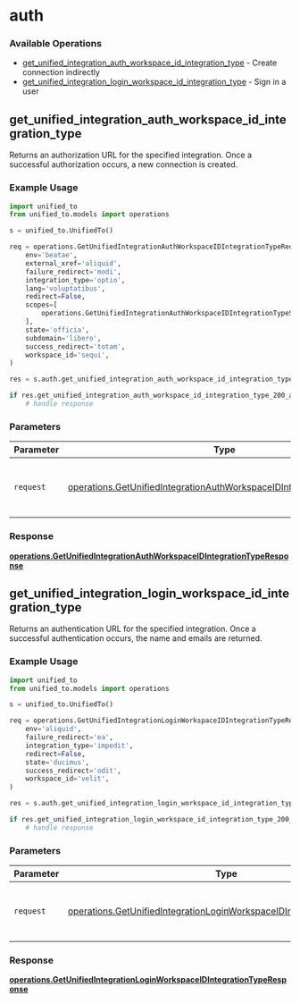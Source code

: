 # auth

### Available Operations

* [get_unified_integration_auth_workspace_id_integration_type](#get_unified_integration_auth_workspace_id_integration_type) - Create connection indirectly
* [get_unified_integration_login_workspace_id_integration_type](#get_unified_integration_login_workspace_id_integration_type) - Sign in a user

## get_unified_integration_auth_workspace_id_integration_type

Returns an authorization URL for the specified integration.  Once a successful authorization occurs, a new connection is created.

### Example Usage

```python
import unified_to
from unified_to.models import operations

s = unified_to.UnifiedTo()

req = operations.GetUnifiedIntegrationAuthWorkspaceIDIntegrationTypeRequest(
    env='beatae',
    external_xref='aliquid',
    failure_redirect='modi',
    integration_type='optio',
    lang='voluptatibus',
    redirect=False,
    scopes=[
        operations.GetUnifiedIntegrationAuthWorkspaceIDIntegrationTypeScopes.MARTECH_MEMBER_READ,
    ],
    state='officia',
    subdomain='libero',
    success_redirect='totam',
    workspace_id='sequi',
)

res = s.auth.get_unified_integration_auth_workspace_id_integration_type(req)

if res.get_unified_integration_auth_workspace_id_integration_type_200_application_json_string is not None:
    # handle response
```

### Parameters

| Parameter                                                                                                                                                      | Type                                                                                                                                                           | Required                                                                                                                                                       | Description                                                                                                                                                    |
| -------------------------------------------------------------------------------------------------------------------------------------------------------------- | -------------------------------------------------------------------------------------------------------------------------------------------------------------- | -------------------------------------------------------------------------------------------------------------------------------------------------------------- | -------------------------------------------------------------------------------------------------------------------------------------------------------------- |
| `request`                                                                                                                                                      | [operations.GetUnifiedIntegrationAuthWorkspaceIDIntegrationTypeRequest](../../models/operations/getunifiedintegrationauthworkspaceidintegrationtyperequest.md) | :heavy_check_mark:                                                                                                                                             | The request object to use for the request.                                                                                                                     |


### Response

**[operations.GetUnifiedIntegrationAuthWorkspaceIDIntegrationTypeResponse](../../models/operations/getunifiedintegrationauthworkspaceidintegrationtyperesponse.md)**


## get_unified_integration_login_workspace_id_integration_type

Returns an authentication URL for the specified integration.  Once a successful authentication occurs, the name and emails are returned.

### Example Usage

```python
import unified_to
from unified_to.models import operations

s = unified_to.UnifiedTo()

req = operations.GetUnifiedIntegrationLoginWorkspaceIDIntegrationTypeRequest(
    env='aliquid',
    failure_redirect='ea',
    integration_type='impedit',
    redirect=False,
    state='ducimus',
    success_redirect='odit',
    workspace_id='velit',
)

res = s.auth.get_unified_integration_login_workspace_id_integration_type(req)

if res.get_unified_integration_login_workspace_id_integration_type_200_application_json_string is not None:
    # handle response
```

### Parameters

| Parameter                                                                                                                                                        | Type                                                                                                                                                             | Required                                                                                                                                                         | Description                                                                                                                                                      |
| ---------------------------------------------------------------------------------------------------------------------------------------------------------------- | ---------------------------------------------------------------------------------------------------------------------------------------------------------------- | ---------------------------------------------------------------------------------------------------------------------------------------------------------------- | ---------------------------------------------------------------------------------------------------------------------------------------------------------------- |
| `request`                                                                                                                                                        | [operations.GetUnifiedIntegrationLoginWorkspaceIDIntegrationTypeRequest](../../models/operations/getunifiedintegrationloginworkspaceidintegrationtyperequest.md) | :heavy_check_mark:                                                                                                                                               | The request object to use for the request.                                                                                                                       |


### Response

**[operations.GetUnifiedIntegrationLoginWorkspaceIDIntegrationTypeResponse](../../models/operations/getunifiedintegrationloginworkspaceidintegrationtyperesponse.md)**

